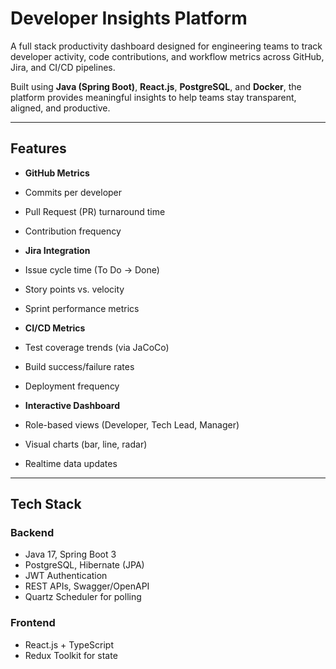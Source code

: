 # Developer Insights Platform

A full stack productivity dashboard designed for engineering teams to track developer activity, code contributions, and workflow metrics across GitHub, Jira, and CI/CD pipelines.

Built using **Java (Spring Boot)**, **React.js**, **PostgreSQL**, and **Docker**, the platform provides meaningful insights to help teams stay transparent, aligned, and productive.

---

## Features

-  **GitHub Metrics**
  - Commits per developer
  - Pull Request (PR) turnaround time
  - Contribution frequency

-  **Jira Integration**
  - Issue cycle time (To Do → Done)
  - Story points vs. velocity
  - Sprint performance metrics

-  **CI/CD Metrics**
  - Test coverage trends (via JaCoCo)
  - Build success/failure rates
  - Deployment frequency

-  **Interactive Dashboard**
  - Role-based views (Developer, Tech Lead, Manager)
  - Visual charts (bar, line, radar)
  - Realtime data updates

---

##  Tech Stack

### Backend
- Java 17, Spring Boot 3
- PostgreSQL, Hibernate (JPA)
- JWT Authentication
- REST APIs, Swagger/OpenAPI
- Quartz Scheduler for polling

### Frontend
- React.js + TypeScript
- Redux Toolkit for state
